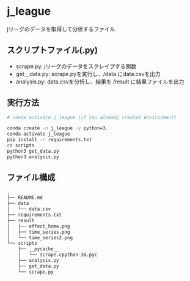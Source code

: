 # j_league
jリーグのデータを取得して分析するファイル

## スクリプトファイル(.py)
- scrape.py: jリーグのデータをスクレイプする関数
- get＿data.py: scrape.pyを実行し、/data にdata.csvを出力
- analysis.py: data.csvを分析し、結果を /result に結果ファイルを出力

## 実行方法
```zsh
# conda activate j_league (if you already created environment)

conda create -n j_league -y python=3.
conda activate j_league
pip install -r requirements.txt
cd scripts
python3 get_data.py
python3 analysis.py
```

## ファイル構成
```zsh
.
├── README.md
├── data
│   └── data.csv
├── requirements.txt
├── result
│   ├── effect_home.png
│   ├── time_series.png
│   └── time_series2.png
└── scripts
    ├── __pycache__
    │   └── scrape.cpython-38.pyc
    ├── analysis.py
    ├── get_data.py
    └── scrape.py
 ```